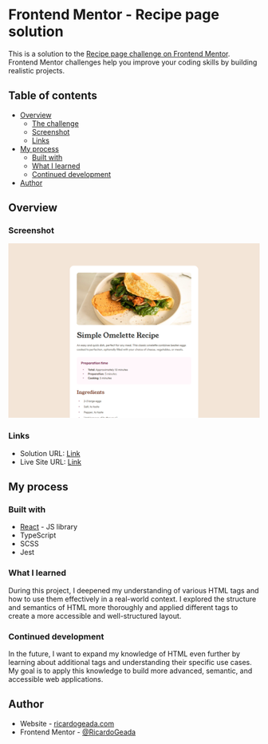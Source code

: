 # Frontend Mentor - Recipe page solution

This is a solution to the [Recipe page challenge on Frontend Mentor](https://www.frontendmentor.io/challenges/recipe-page-KiTsR8QQKm). Frontend Mentor challenges help you improve your coding skills by building realistic projects. 

## Table of contents

- [Overview](#overview)
  - [The challenge](#the-challenge)
  - [Screenshot](#screenshot)
  - [Links](#links)
- [My process](#my-process)
  - [Built with](#built-with)
  - [What I learned](#what-i-learned)
  - [Continued development](#continued-development)
- [Author](#author)


## Overview

### Screenshot

![](./screenshot.png)

### Links

- Solution URL: [Link](https://github.com/RicardoGeada/fm-recipe-page-profile)
- Live Site URL: [Link](https://ricardogeada.github.io/fm-recipe-page-profile/)

## My process

### Built with

- [React](https://reactjs.org/) - JS library
- TypeScript
- SCSS
- Jest

### What I learned

During this project, I deepened my understanding of various HTML tags and how to use them effectively in a real-world context. I explored the structure and semantics of HTML more thoroughly and applied different tags to create a more accessible and well-structured layout.

### Continued development

In the future, I want to expand my knowledge of HTML even further by learning about additional tags and understanding their specific use cases. My goal is to apply this knowledge to build more advanced, semantic, and accessible web applications.

## Author

- Website - [ricardogeada.com](https://www.ricardogeada.com)
- Frontend Mentor - [@RicardoGeada](https://www.frontendmentor.io/profile/RicardoGeada)
